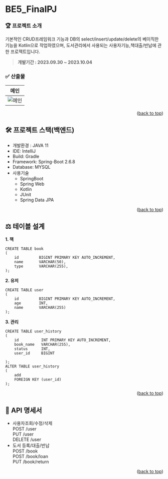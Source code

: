 <!-- PROJECT SHIELDS -->
# BE5_FinalPJ
### 🏆 프로젝트 소개
기본적인 CRUD프레임워크 기능과 DB의 select/insert/update/delete의 베이직한 기능을 Kotlin으로 작업하였으며,
도서관리에서 사용되는 사용자기능,책대출/반납에 관한 프로젝트입니다.
>**개발기간 : 2023.09.30 ~ 2023.10.04**

<!-- PROJECT IMG -->
### ✅ 산출물
> 
| 메인 | 
| :------------: |
| ![메인](https://github.com/kimJina2/KotlinSpring/assets/) | 

<p align="right">(<a href="#readme-top">back to top</a>)</p>

<!-- PROJECT IDE -->
## 🛠 프로젝트 스택(백엔드)
* 개발환경 : JAVA 11
* IDE: IntelliJ
* Build: Gradle
* Framework: Spring-Boot 2.6.8
* Database: MYSQL
* 사용기술
  - SpringBoot
  - Spring Web
  - Kotlin
  - JUnit
  - Spring Data JPA

<p align="right">(<a href="#readme-top">back to top</a>)</p>

<!-- PROJECT TABLE -->
## ⚖ 테이블 설계
**1. 책**
```
CREATE TABLE book
(
    id         BIGINT PRIMARY KEY AUTO_INCREMENT,
    name       VARCHAR(50),
    type       VARCHAR(255),
);
```
**2. 유저**
```
CREATE TABLE user
(
    id         BIGINT PRIMARY KEY AUTO_INCREMENT,
    age        INT,
    name       VARCHAR(255)
);
```
**3. 관리**
```
CREATE TABLE user_history
(
    id          INT PRIMARY KEY AUTO_INCREMENT,
    book_name   VARCHAR(255),
    status      INT,
    user_id     BIGINT

);
ALTER TABLE user_history
(
    add
    FOREIGN KEY (user_id)
);
```
<p align="right">(<a href="#readme-top">back to top</a>)</p>

<!-- PROJECT API -->
## 📌 API 명세서
- 사용자조회/수정/삭제<br>
POST /user <br>
PUT /user <br>
DELETE /user
- 도서 등록/대출/반납<br>
POST /book <br>
POST /book/loan <br>
PUT /book/return

<p align="right">(<a href="#readme-top">back to top</a>)</p>


